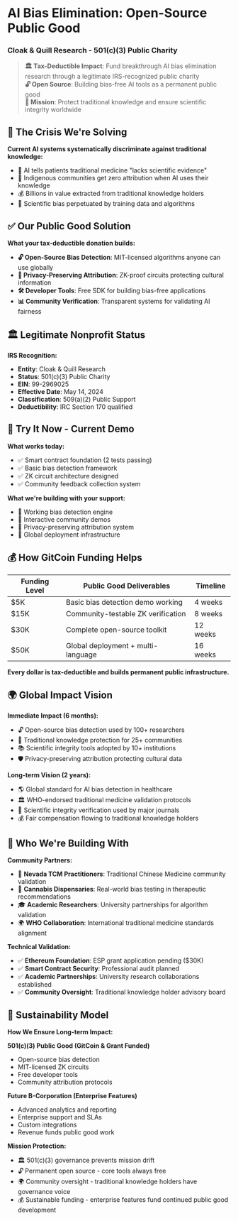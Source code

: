 # AI Bias Elimination: Open-Source Public Good
### Cloak & Quill Research - 501(c)(3) Public Charity

> **🏛️ Tax-Deductible Impact**: Fund breakthrough AI bias elimination research through a legitimate IRS-recognized public charity  
> **🔓 Open Source**: Building bias-free AI tools as a permanent public good  
> **🎯 Mission**: Protect traditional knowledge and ensure scientific integrity worldwide  

## 🚨 The Crisis We're Solving

**Current AI systems systematically discriminate against traditional knowledge:**
- 🏥 AI tells patients traditional medicine "lacks scientific evidence" 
- 🌿 Indigenous communities get zero attribution when AI uses their knowledge
- 💰 Billions in value extracted from traditional knowledge holders
- 🔬 Scientific bias perpetuated by training data and algorithms

## ✅ Our Public Good Solution

**What your tax-deductible donation builds:**
- **🔓 Open-Source Bias Detection**: MIT-licensed algorithms anyone can use globally
- **🔐 Privacy-Preserving Attribution**: ZK-proof circuits protecting cultural information
- **🛠️ Developer Tools**: Free SDK for building bias-free applications
- **📊 Community Verification**: Transparent systems for validating AI fairness
## 🏛️ Legitimate Nonprofit Status

**IRS Recognition:**
- **Entity**: Cloak & Quill Research
- **Status**: 501(c)(3) Public Charity  
- **EIN**: 99-2969025
- **Effective Date**: May 14, 2024
- **Classification**: 509(a)(2) Public Support
- **Deductibility**: IRC Section 170 qualified

## 🔧 Try It Now - Current Demo

**What works today:**
- ✅ Smart contract foundation (2 tests passing)
- ✅ Basic bias detection framework
- ✅ ZK circuit architecture designed
- ✅ Community feedback collection system

**What we're building with your support:**
- 🚧 Working bias detection engine
- 🚧 Interactive community demos
- 🚧 Privacy-preserving attribution system
- 🚧 Global deployment infrastructure

## 💰 How GitCoin Funding Helps

| Funding Level | Public Good Deliverables | Timeline |
|---------------|--------------------------|----------|
| $5K | Basic bias detection demo working | 4 weeks |
| $15K | Community-testable ZK verification | 8 weeks |
| $30K | Complete open-source toolkit | 12 weeks |
| $50K | Global deployment + multi-language | 16 weeks |

**Every dollar is tax-deductible and builds permanent public infrastructure.**
## 🌍 Global Impact Vision

**Immediate Impact (6 months):**
- 🔓 Open-source bias detection used by 100+ researchers
- 🌿 Traditional knowledge protection for 25+ communities  
- 📚 Scientific integrity tools adopted by 10+ institutions
- 🛡️ Privacy-preserving attribution protecting cultural data

**Long-term Vision (2 years):**
- 🌎 Global standard for AI bias detection in healthcare
- 🏛️ WHO-endorsed traditional medicine validation protocols
- 🔬 Scientific integrity verification used by major journals
- 💰 Fair compensation flowing to traditional knowledge holders

## 🤝 Who We're Building With

**Community Partners:**
- 🏥 **Nevada TCM Practitioners**: Traditional Chinese Medicine community validation
- 🌿 **Cannabis Dispensaries**: Real-world bias testing in therapeutic recommendations  
- 🎓 **Academic Researchers**: University partnerships for algorithm validation
- 🌍 **WHO Collaboration**: International traditional medicine standards alignment

**Technical Validation:**
- ✅ **Ethereum Foundation**: ESP grant application pending ($30K)
- ✅ **Smart Contract Security**: Professional audit planned
- ✅ **Academic Partnerships**: University research collaborations established
- ✅ **Community Oversight**: Traditional knowledge holder advisory board

## 🚀 Sustainability Model

**How We Ensure Long-term Impact:**

**501(c)(3) Public Good (GitCoin & Grant Funded)**
- Open-source bias detection
- MIT-licensed ZK circuits
- Free developer tools
- Community attribution protocols

**Future B-Corporation (Enterprise Features)**
- Advanced analytics and reporting
- Enterprise support and SLAs
- Custom integrations
- Revenue funds public good work

**Mission Protection:**
- 🏛️ 501(c)(3) governance prevents mission drift
- 🔓 Permanent open source - core tools always free
- 🌍 Community oversight - traditional knowledge holders have governance voice
- 💰 Sustainable funding - enterprise features fund continued public good development
